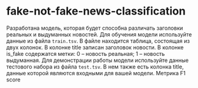 # fake-not-fake-news-classification

Разработана модель, которая будет способна различать заголовки реальных и выдуманных новостей.
Для обучения модели используйте данные из файла `train.tsv`. В файле находится таблица, состоящая из двух колонок. 
В колонке title записан заголовок новости. В колонке is_fake содержатся метки: 0 – новость реальная; 1 – новость выдуманная.
Для демонстрации работы модели используйте данные тестового набора из файла `test.tsv`. В нем также есть колонка title, данные которой являются входными для вашей модели.
Метрика F1 score

